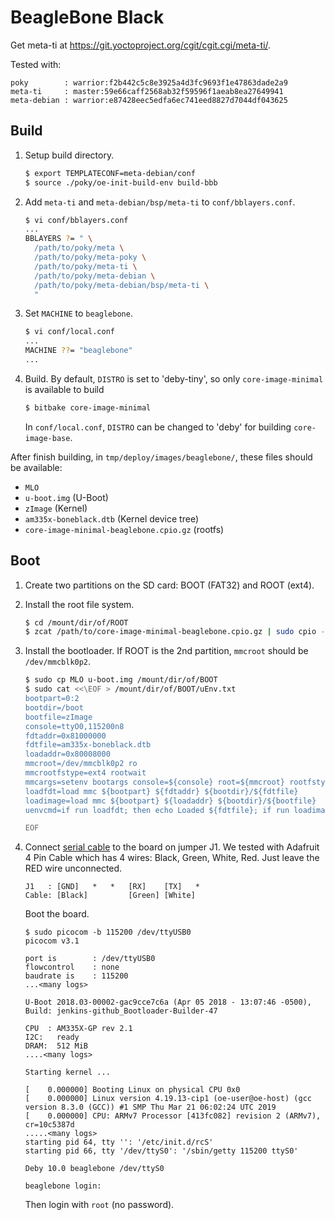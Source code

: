 BeagleBone Black
================
Get meta-ti at <https://git.yoctoproject.org/cgit/cgit.cgi/meta-ti/>.

Tested with:
```
poky        : warrior:f2b442c5c8e3925a4d3fc9693f1e47863dade2a9
meta-ti     : master:59e66caff2568ab32f59596f1aeab8ea27649941
meta-debian : warrior:e87428eec5edfa6ec741eed8827d7044df043625
```

Build
-----
1. Setup build directory.
   ```sh
   $ export TEMPLATECONF=meta-debian/conf
   $ source ./poky/oe-init-build-env build-bbb
   ```

2. Add `meta-ti` and `meta-debian/bsp/meta-ti` to `conf/bblayers.conf`.
   ```sh
   $ vi conf/bblayers.conf
   ...
   BBLAYERS ?= " \
     /path/to/poky/meta \
     /path/to/poky/meta-poky \
     /path/to/poky/meta-ti \
     /path/to/poky/meta-debian \
     /path/to/poky/meta-debian/bsp/meta-ti \
     "
   ```

3. Set `MACHINE` to `beaglebone`.
   ```sh
   $ vi conf/local.conf
   ...
   MACHINE ??= "beaglebone"
   ...
   ```

4. Build.
   By default, `DISTRO` is set to 'deby-tiny', so only `core-image-minimal` is available to build
   ```sh
   $ bitbake core-image-minimal
   ```

   In `conf/local.conf`, `DISTRO` can be changed to 'deby' for building `core-image-base`.

After finish building, in `tmp/deploy/images/beaglebone/`, these files should be available:

* `MLO`
* `u-boot.img` (U-Boot)
* `zImage` (Kernel)
* `am335x-boneblack.dtb` (Kernel device tree)
* `core-image-minimal-beaglebone.cpio.gz` (rootfs)

Boot
----
1. Create two partitions on the SD card: BOOT (FAT32) and ROOT (ext4).

2. Install the root file system.
   ```sh
   $ cd /mount/dir/of/ROOT
   $ zcat /path/to/core-image-minimal-beaglebone.cpio.gz | sudo cpio -idm --no-absolute-filenames
   ```

3. Install the bootloader. If ROOT is the 2nd partition, `mmcroot` should be `/dev/mmcblk0p2`.
   ```sh
   $ sudo cp MLO u-boot.img /mount/dir/of/BOOT
   $ sudo cat <<\EOF > /mount/dir/of/BOOT/uEnv.txt
   bootpart=0:2
   bootdir=/boot
   bootfile=zImage
   console=ttyO0,115200n8
   fdtaddr=0x81000000
   fdtfile=am335x-boneblack.dtb
   loadaddr=0x80008000
   mmcroot=/dev/mmcblk0p2 ro
   mmcrootfstype=ext4 rootwait
   mmcargs=setenv bootargs console=${console} root=${mmcroot} rootfstype=${mmcrootfstype}
   loadfdt=load mmc ${bootpart} ${fdtaddr} ${bootdir}/${fdtfile}
   loadimage=load mmc ${bootpart} ${loadaddr} ${bootdir}/${bootfile}
   uenvcmd=if run loadfdt; then echo Loaded ${fdtfile}; if run loadimage; then run mmcargs; bootz ${loadaddr} - ${fdtaddr}; fi; fi;

   EOF
   ```

5. Connect [serial cable](https://elinux.org/Beagleboard:BeagleBone_Black_Serial)
to the board on jumper J1. We tested with Adafruit 4 Pin Cable which has 4 wires: 
Black, Green, White, Red. Just leave the RED wire unconnected.
   ```
   J1   : [GND]   *   *   [RX]    [TX]   *
   Cable: [Black]         [Green] [White]
   ```

   Boot the board.

   ```
   $ sudo picocom -b 115200 /dev/ttyUSB0
   picocom v3.1

   port is        : /dev/ttyUSB0
   flowcontrol    : none
   baudrate is    : 115200
   ...<many logs>

   U-Boot 2018.03-00002-gac9cce7c6a (Apr 05 2018 - 13:07:46 -0500), Build: jenkins-github_Bootloader-Builder-47

   CPU  : AM335X-GP rev 2.1
   I2C:   ready
   DRAM:  512 MiB
   ....<many logs>

   Starting kernel ...

   [    0.000000] Booting Linux on physical CPU 0x0
   [    0.000000] Linux version 4.19.13-cip1 (oe-user@oe-host) (gcc version 8.3.0 (GCC)) #1 SMP Thu Mar 21 06:02:24 UTC 2019
   [    0.000000] CPU: ARMv7 Processor [413fc082] revision 2 (ARMv7), cr=10c5387d
   .....<many logs>
   starting pid 64, tty '': '/etc/init.d/rcS'
   starting pid 66, tty '/dev/ttyS0': '/sbin/getty 115200 ttyS0'

   Deby 10.0 beaglebone /dev/ttyS0

   beaglebone login:
   ```

   Then login with `root` (no password).
